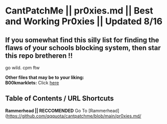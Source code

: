 # CantPatchMe || pr0xies.md || Best and Working Pr0xies || Updated 8/16

## If you somewhat find this silly list for finding the flaws of your schools blocking system, then star this repo bretheren !!

go wild. cpm ftw

**Other files that may be to your liking:** <br>
**B00kmarklets:** Click [here](https://github.com/qqquota/cantpatchme/blob/main/b00kmarklets.md) <br>

## Table of Contents / URL Shortcuts <br>

**Rammerhead || RECCOMENDED** Go To [Rammerhead](https://github.com/qqquota/cantpatchme/blob/main/pr0xies.md/

